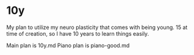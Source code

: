 # 10y
My plan to utilize my neuro plasticity that comes with being young. 15 at time of creation, so I have 10 years to learn things easily.

Main plan is 10y.md
Piano plan is piano-good.md
